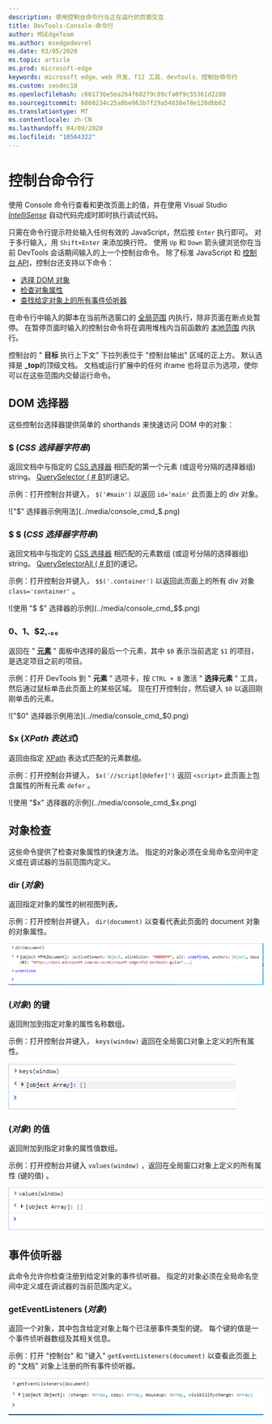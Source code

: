 ```yaml
---
description: 使用控制台命令行与正在运行的页面交互
title: DevTools-Console-命令行
author: MSEdgeTeam
ms.author: msedgedevrel
ms.date: 03/05/2020
ms.topic: article
ms.prod: microsoft-edge
keywords: microsoft edge、web 开发、f12 工具、devtools、控制台命令行
ms.custom: seodec18
ms.openlocfilehash: c661736e5ea264f60279c89cfa0f9c55361d2288
ms.sourcegitcommit: 6860234c25a8be863b7f29a54838e78e120dbb62
ms.translationtype: MT
ms.contentlocale: zh-CN
ms.lasthandoff: 04/09/2020
ms.locfileid: "10564322"
---
```

# 控制台命令行

使用 Console 命令行查看和更改页面上的值，并在使用 Visual Studio [*IntelliSense*](/visualstudio/ide/javascript-intellisense) 自动代码完成时即时执行调试代码。 

只需在命令行提示符处输入任何有效的 JavaScript，然后按 `Enter` 执行即可。 对于多行输入，用 `Shift+Enter` 来添加换行符。 使用 `Up` 和 `Down` 箭头键浏览你在当前 DevTools 会话期间输入的上一个控制台命令。 除了标准 JavaScript 和 [控制台 API](./console-api.md)，控制台还支持以下命令：

 - [选择 DOM 对象](#dom-selectors)
 - [检查对象属性](#object-inspection)
 - [查找给定对象上的所有事件侦听器](#event-listeners)

在命令行中输入的脚本在当前所选窗口的 [全局范围](/scripting/javascript/advanced/variable-scope-javascript) 内执行，除非页面在断点处暂停。 在暂停页面时输入的控制台命令将在调用堆栈内当前函数的 [本地范围](/scripting/javascript/advanced/variable-scope-javascript) 内执行。

控制台的 " **目标** 执行上下文" 下拉列表位于 "控制台输出" 区域的正上方。 默认选择是 **_top**的顶级文档。 文档或运行扩展中的任何 iframe 也将显示为选项，使你可以在这些范围内交替运行命令。

## DOM 选择器
这些控制台选择器提供简单的 shorthands 来快速访问 DOM 中的对象：

### $ (*CSS 选择器字符串*) 
返回文档中与指定的 [CSS 选择器](https://developer.mozilla.org/docs/Learn/CSS/Introduction_to_CSS/Selectors)  相匹配的第一个元素 (或逗号分隔的选择器组) string。 [QuerySelector ( # B1](https://developer.mozilla.org/docs/Web/API/Document/querySelector)的速记。

示例：打开控制台并键入， `$('#main')` 以返回 `id='main'` 此页面上的 div 对象。

!["$" 选择器示例用法](../media/console_cmd_$.png)

### $ $ (*CSS 选择器字符串*) 
返回文档中与指定的 [CSS 选择器](https://developer.mozilla.org/docs/Learn/CSS/Introduction_to_CSS/Selectors)  相匹配的元素数组 (或逗号分隔的选择器组) string。 [QuerySelectorAll ( # B1](https://developer.mozilla.org/docs/Web/API/Document/querySelectorAll)的速记。

示例：打开控制台并键入， `$$('.container')` 以返回此页面上的所有 div 对象 `class='container'` 。

![使用 "$ $" 选择器的示例](../media/console_cmd_$$.png)

### $0、$1、$2,.。。
返回在 " [**元素**](../elements.md) " 面板中选择的最后一个元素，其中 `$0` 表示当前选定 `$1` 的项目，是选定项目之前的项目。

示例：打开 DevTools 到 " **元素** " 选项卡，按 `CTRL + B` 激活 " **选择元素** " 工具，然后通过鼠标单击此页面上的某些区域。 现在打开控制台，然后键入 `$0` 以返回刚刚单击的元素。

!["$0" 选择器示例用法](../media/console_cmd_$0.png)

### $x (*XPath 表达式*) 
返回由指定 [XPath](https://developer.mozilla.org/docs/Introduction_to_using_XPath_in_JavaScript) 表达式匹配的元素数组。 

示例：打开控制台并键入， `$x('//script[@defer]')` 返回 `<script>` 此页面上包含属性的所有元素 `defer` 。

![使用 "$x" 选择器的示例](../media/console_cmd_$x.png)

## 对象检查

这些命令提供了检查对象属性的快速方法。 指定的对象必须在全局命名空间中定义或在调试器的当前范围内定义。

### dir (*对象*) 
返回指定对象的属性的树视图列表。

示例：打开控制台并键入， `dir(document)` 以查看代表此页面的 document 对象的对象属性。

!["Dir" 方法的使用示例](../media/console_cmd_dir.png)

###  (*对象*) 的键
返回附加到指定对象的属性名称数组。

示例：打开控制台并键入， `keys(window)` 返回在全局窗口对象上定义的所有属性。

!["Keys" 方法的用法示例](../media/console_cmd_keys.png)

###  (*对象*) 的值
返回附加到指定对象的属性值数组。

示例：打开控制台并键入 `values(window)` ，返回在全局窗口对象上定义的所有属性 (键的值) 。

!["Values" 方法的使用示例](../media/console_cmd_values.png)

## 事件侦听器

此命令允许你检查注册到给定对象的事件侦听器。 指定的对象必须在全局命名空间中定义或在调试器的当前范围内定义。

### getEventListeners (*对象*) 
返回一个对象，其中包含给定对象上每个已注册事件类型的键。 每个键的值是一个事件侦听器数组及其相关信息。 

示例：打开 "控制台" 和 "键入" `getEventListeners(document)` 以查看此页面上的 "文档" 对象上注册的所有事件侦听器。

![使用 "getEventListeners" 方法的示例](../media/console_cmd_getEventListeners.png)
